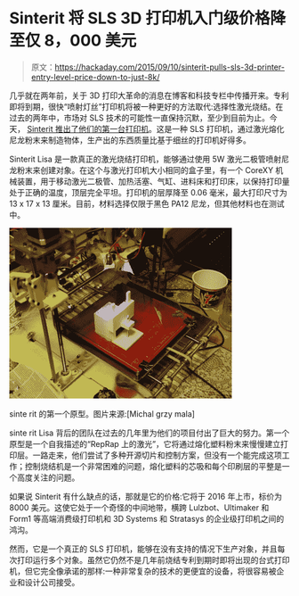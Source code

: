 # Sinterit 将 SLS 3D 打印机入门级价格降至仅 8，000 美元

> 原文：<https://hackaday.com/2015/09/10/sinterit-pulls-sls-3d-printer-entry-level-price-down-to-just-8k/>

几乎就在两年前，关于 3D 打印大革命的消息在博客和科技专栏中传播开来。专利即将到期，很快“喷射灯丝”打印机将被一种更好的方法取代:选择性激光烧结。在过去的两年中，市场对 SLS 技术的可能性一直保持沉默，至少到目前为止。今天， [Sinterit 推出了他们的第一台打印机](http://www.sinterit.com/)。这是一种 SLS 打印机，通过激光熔化尼龙粉末来制造物体，生产出的东西质量比基于细丝的打印机好得多。

Sinterit Lisa 是一款真正的激光烧结打印机，能够通过使用 5W 激光二极管喷射尼龙粉末来创建对象。在这个与激光打印机大小相同的盒子里，有一个 CoreXY 机械装置，用于移动激光二极管、加热活塞、气缸、进料床和打印床，以保持打印量处于正确的温度，顶层完全平坦。打印机的层厚降至 0.06 毫米，最大打印尺寸为 13 x 17 x 13 厘米。目前，材料选择仅限于黑色 PA12 尼龙，但其他材料也在测试中。

[![The first prototype of the Sinterit. Image Credit: Michal Grzymala](img/b23e11bb41be24d1e8080f7543c72d07.png)](https://hackaday.com/wp-content/uploads/2015/09/sinterprinter.jpg)

sinte rit 的第一个原型。图片来源:[Michal grzy mala]

sinte rit Lisa 背后的团队在过去的几年里为他们的项目付出了巨大的努力。第一个原型是一个自我描述的“RepRap 上的激光”，它将通过熔化塑料粉末来慢慢建立打印层。一路走来，他们尝试了多种开源切片和控制方案，但没有一个能完成这项工作；控制烧结机是一个非常困难的问题，熔化塑料的芯吸和每个印刷层的平整是一个高度关注的问题。

如果说 Sinterit 有什么缺点的话，那就是它的价格:它将于 2016 年上市，标价为 8000 美元。这使它处于一个奇怪的中间地带，横跨 Lulzbot、Ultimaker 和 Form1 等高端消费级打印机和 3D Systems 和 Stratasys 的企业级打印机之间的鸿沟。

然而，它是一个真正的 SLS 打印机，能够在没有支持的情况下生产对象，并且每次打印运行多个对象。虽然它仍然不是几年前烧结专利到期时即将出现的台式打印机，但它完全像承诺的那样:一种非常复杂的技术的更便宜的设备，将很容易被企业和设计公司接受。